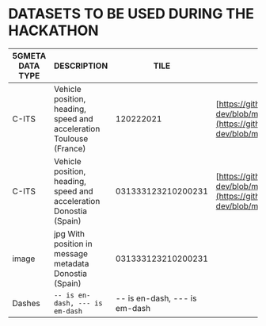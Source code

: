 # DATASETS TO BE USED DURING THE HACKATHON

|  5GMETA DATA TYPE       |DESCRIPTION                          |TILE                         |SAMPLE                         |
|----------------|-------------------------------|-----------------------------|-----------------------------|
| C-ITS | Vehicle position, heading, speed and acceleration Toulouse (France) |120222021         | [https://github.com/5gmetadmin/5gmeta-dev/blob/main/tools/cits-example.json](https://github.com/5gmetadmin/5gmeta-dev/blob/main/tools/cits-example.json)|
| C-ITS | Vehicle position, heading, speed and acceleration Donostia (Spain) |031333123210200231            | [https://github.com/5gmetadmin/5gmeta-dev/blob/main/tools/cits-example.json](https://github.com/5gmetadmin/5gmeta-dev/blob/main/tools/cits-example.json) |
|image          | jpg With position in message metadata Donostia (Spain)            |031333123210200231            | |
|Dashes          |`-- is en-dash, --- is em-dash`|-- is en-dash, --- is em-dash| |
